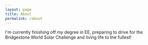 ```yaml
---
layout: page
title: About
permalink: /about
---
```

I'm currently finishing off my degree in EE, preparing to drive for the Bridgestone World Solar Challenge and living life to the fullest!